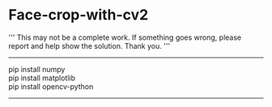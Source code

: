 # Face-crop-with-cv2
'''
This may not be a complete work. If something goes wrong, please report and help show the solution. Thank you.
'''
***
pip install numpy<br/>
pip install matplotlib<br/>
pip install opencv-python<br/>
***
